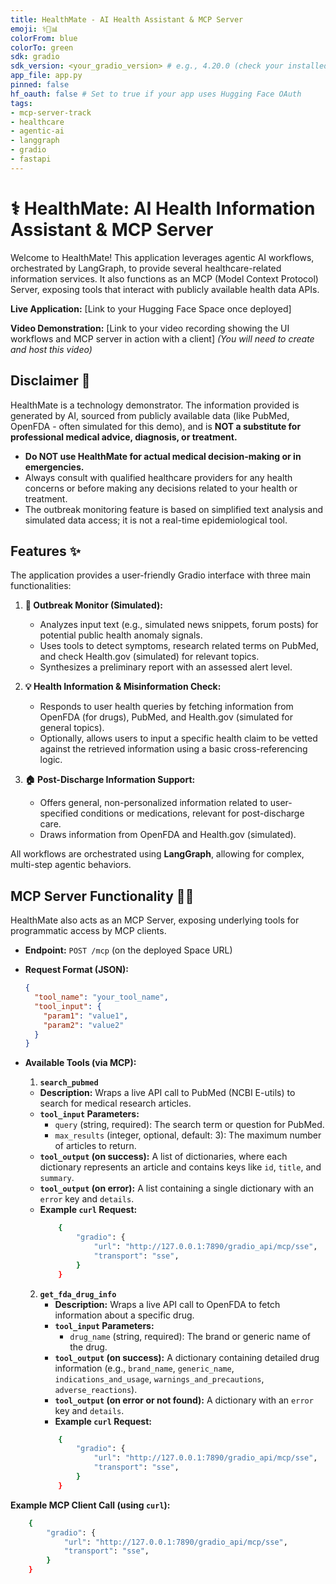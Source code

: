 ```yaml
---
title: HealthMate - AI Health Assistant & MCP Server
emoji: ⚕️🤖📊
colorFrom: blue
colorTo: green
sdk: gradio
sdk_version: <your_gradio_version> # e.g., 4.20.0 (check your installed version)
app_file: app.py
pinned: false
hf_oauth: false # Set to true if your app uses Hugging Face OAuth
tags:
- mcp-server-track
- healthcare
- agentic-ai
- langgraph
- gradio
- fastapi
---
```


# ⚕️ HealthMate: AI Health Information Assistant & MCP Server

Welcome to HealthMate! This application leverages agentic AI workflows, orchestrated by LangGraph, to provide several healthcare-related information services. It also functions as an MCP (Model Context Protocol) Server, exposing tools that interact with publicly available health data APIs.

**Live Application:** [Link to your Hugging Face Space once deployed]

**Video Demonstration:** [Link to your video recording showing the UI workflows and MCP server in action with a client] *(You will need to create and host this video)*

## Disclaimer 📜

HealthMate is a technology demonstrator. The information provided is generated by AI, sourced from publicly available data (like PubMed, OpenFDA - often simulated for this demo), and is **NOT a substitute for professional medical advice, diagnosis, or treatment.**

*   **Do NOT use HealthMate for actual medical decision-making or in emergencies.**
*   Always consult with qualified healthcare providers for any health concerns or before making any decisions related to your health or treatment.
*   The outbreak monitoring feature is based on simplified text analysis and simulated data access; it is not a real-time epidemiological tool.

## Features ✨

The application provides a user-friendly Gradio interface with three main functionalities:

1.  **🚨 Outbreak Monitor (Simulated):**
    *   Analyzes input text (e.g., simulated news snippets, forum posts) for potential public health anomaly signals.
    *   Uses tools to detect symptoms, research related terms on PubMed, and check Health.gov (simulated) for relevant topics.
    *   Synthesizes a preliminary report with an assessed alert level.

2.  **💡 Health Information & Misinformation Check:**
    *   Responds to user health queries by fetching information from OpenFDA (for drugs), PubMed, and Health.gov (simulated for general topics).
    *   Optionally, allows users to input a specific health claim to be vetted against the retrieved information using a basic cross-referencing logic.

3.  **🏠 Post-Discharge Information Support:**
    *   Offers general, non-personalized information related to user-specified conditions or medications, relevant for post-discharge care.
    *   Draws information from OpenFDA and Health.gov (simulated).

All workflows are orchestrated using **LangGraph**, allowing for complex, multi-step agentic behaviors.

## MCP Server Functionality 🤖🔌

HealthMate also acts as an MCP Server, exposing underlying tools for programmatic access by MCP clients.

*   **Endpoint:** `POST /mcp` (on the deployed Space URL)
*   **Request Format (JSON):**
    ```json
    {
      "tool_name": "your_tool_name",
      "tool_input": {
        "param1": "value1",
        "param2": "value2"
      }
    }
    ```
*   **Available Tools (via MCP):**
    1.  **`search_pubmed`**
    *   **Description:** Wraps a live API call to PubMed (NCBI E-utils) to search for medical research articles.
    *   **`tool_input` Parameters:** 
        *   `query` (string, required): The search term or question for PubMed.
        *   `max_results` (integer, optional, default: 3): The maximum number of articles to return.
    *   **`tool_output` (on success):** A list of dictionaries, where each dictionary represents an article and contains keys like `id`, `title`, and `summary`.
    *   **`tool_output` (on error):** A list containing a single dictionary with an `error` key and `details`.
    *   **Example `curl` Request:**
        ```bash
            {
                "gradio": {
                    "url": "http://127.0.0.1:7890/gradio_api/mcp/sse", 
                    "transport": "sse",
                }
            }
        ```

    2.  **`get_fda_drug_info`**
        *   **Description:** Wraps a live API call to OpenFDA to fetch information about a specific drug.
        *   **`tool_input` Parameters:**
            *   `drug_name` (string, required): The brand or generic name of the drug.
        *   **`tool_output` (on success):** A dictionary containing detailed drug information (e.g., `brand_name`, `generic_name`, `indications_and_usage`, `warnings_and_precautions`, `adverse_reactions`).
        *   **`tool_output` (on error or not found):** A dictionary with an `error` key and `details`.
        *   **Example `curl` Request:**
        ```bash
            {
                "gradio": {
                    "url": "http://127.0.0.1:7890/gradio_api/mcp/sse", 
                    "transport": "sse",
                }
            }
        ```   

**Example MCP Client Call (using `curl`):**
```bash
    {
        "gradio": {
            "url": "http://127.0.0.1:7890/gradio_api/mcp/sse", 
            "transport": "sse",
        }
    }
```